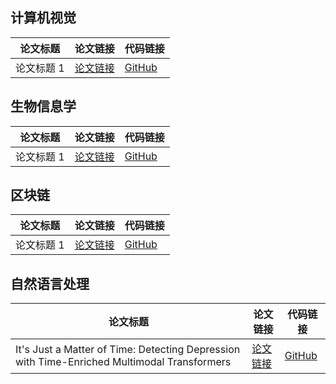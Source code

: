 ## 计算机视觉

| 论文标题      | 论文链接                        | 代码链接                                  |
| ------------- | ------------------------------- | ----------------------------------------- |
| 论文标题 1    | [论文链接](https://example.com/paper3) | [GitHub](https://github.com/username/repository3) |

## 生物信息学

| 论文标题      | 论文链接                        | 代码链接                                  |
| ------------- | ------------------------------- | ----------------------------------------- |
| 论文标题 1     | [论文链接](https://example.com/paper1) | [GitHub](https://github.com/username/repository1) |

## 区块链

| 论文标题      | 论文链接                        | 代码链接                                  |
| ------------- | ------------------------------- | ----------------------------------------- |
| 论文标题 1    | [论文链接](https://example.com/paper1) | [GitHub](https://github.com/username/repository1) |



## 自然语言处理

| 论文标题      | 论文链接                        | 代码链接                                  |
| ------------- | ------------------------------- | ----------------------------------------- |
| It's Just a Matter of Time: Detecting Depression with Time-Enriched Multimodal Transformers   | [论文链接](https://arxiv.org/pdf/2301.05453v2) | [GitHub](https://github.com/cosmaadrian/time-enriched-multimodal-depression-detection) |

